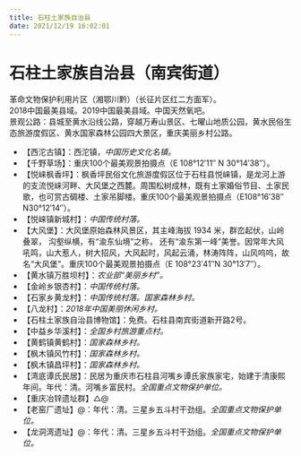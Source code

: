 ```yaml
---
title: 石柱土家族自治县
date: 2021/12/19 16:02:01
---
```


# 石柱土家族自治县（南宾街道）
革命文物保护利用片区（湘鄂川黔）（长征片区红二方面军）。  
2018中国最美县域。2019中国最美县域。中国天然氧吧。  
景观公路：县城至黄水沿线公路，穿越万寿山景区、七曜山地质公园，黄水民俗生态旅游度假区、黄水国家森林公园四大景区，重庆美丽乡村公路。  
* 【西沱古镇】：西沱镇，*中国历史文化名镇。*
* 【千野草场】：重庆100个最美观景拍摄点（E 108°12′11″ N 30°14′38″）。
* 【悦崃枫香坪】：枫香坪民俗文化旅游度假区位于石柱县悦崃镇，是龙河上游的支流悦崃河畔、大风堡之西麓。周围松树成林，既有土家婚俗节目、土家民歌，也可赏古碉楼、土家吊脚楼。重庆100个最美观景拍摄点（E108°16′38″ N30°12′14″）。
* 【悦崃镇新城村】：*中国传统村落。*
* 【大风堡】：大风堡原始森林风景区，其主峰海拔 1934 米，群峦起伏，山岭叠翠， 沟壑纵横，有“渝东仙境”之称， 还有“渝东第一峰”美誉。因常年大风吼鸣，山大惹人，树大招风，大风起时，风起云涌，林涛阵阵，山风呜呜，故名“大风堡”。重庆100个最美观景拍摄点（E 108°23′41″N 30°13′7″）。
* 【黄水镇万胜坝村】：*农业部“美丽乡村”。*
* 【金岭乡银杏村】：*中国传统村落。*
* 【石家乡黄龙村】：*中国传统村落。国家森林乡村。*
* 【八龙村】：*2018年中国美丽休闲乡村。*
* 【石柱土家族自治县博物馆】：免费。石柱县南宾街道新开路2号。
* 【中益乡华溪村】：*全国乡村旅游重点村。*
* 【黄鹤镇黄鹤村】：*国家森林乡村。*
* 【枫木镇风竹村】：*国家森林乡村。*
* 【枫木镇昌坪村】：*国家森林乡村。*
* 【湾底谭氏民居】：民居为重庆市石柱县河嘴乡谭氏家族家宅，始建于清康熙年间。年代：清。河嘴乡富民村。*全国重点文物保护单位。*
* 【重庆冶锌遗址群】△@
* 【老窑厂遗址】@：年代：清。三星乡五斗村干劲组。*全国重点文物保护单位。*
* 【龙洞湾遗址】@：年代：清。三星乡五斗村干劲组。*全国重点文物保护单位。*